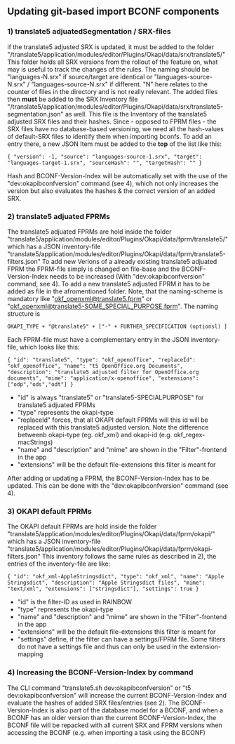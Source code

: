 ## Updating git-based import BCONF components

### 1) translate5 adjuatedSegmentation / SRX-files

if the translate5 adjusted SRX is updated, it must be added to the folder "/translate5/application/modules/editor/Plugins/Okapi/data/srx/translate5/"
This folder holds all SRX versions from the rollout of the feature on, what may is useful to track the changes of the rules.
The naming should be "languages-N.srx" if source/target are identical or "languages-source-N.srx" / "languages-source-N.srx" if different.
"N" here relates to the counter of files in the directory and is not really relevant.
The added files then **must** be added to the SRX Inventory file "/translate5/application/modules/editor/Plugins/Okapi/data/srx/translate5-segmentation.json" as well.
This file is the Inventory of the translate5 adjusted SRX files and their hashes. Since - opposed to FPRM files - the SRX files have no database-based versioning, we need all the hash-values of default-SRX files to identify them when importing bconfs.
To add an entry there, a new JSON Item must be added to the **top** of the list like this:

`{
    "version": -1,
    "source": "languages-source-1.srx",
    "target": "languages-target-1.srx",
    "sourceHash": "",
    "targetHash": ""
}`

Hash and BCONF-Version-Index will be automatically set with the use of the "dev:okapibconfversion" command (see 4), which not only increases the version but also evaluates the hashes & the correct version of an added SRX.

### 2) translate5 adjuated FPRMs

The translate5 adjuated FPRMs are hold inside the folder "translate5/application/modules/editor/Plugins/Okapi/data/fprm/translate5/" which has a JSON inventory-file "translate5/application/modules/editor/Plugins/Okapi/data/fprm/translate5-filters.json"
To add new Verions of a already existing translate5 adjuated FPRM the FPRM-file simply is changed on file-base and the BCONF-Version-Index needs to be increased (With "dev:okapibconfversion" command, see 4).
To add a new translate5 adjusted FPRM it has to be added as file in the afromentioned folder. Note, that the naming-scheme is mandatory like "okf_openxml@translate5.fprm" or "okf_openxml@translate5-SOME_SPECIAL_PURPOSE.fprm".
The naming structure is 

`OKAPI_TYPE + "@translate5" + ["-" + FURTHER_SPECIFICATION (optionsl) ]`

Each FPRM-file must have a complementary entry in the JSON inventory-file, which looks like this:

`{
    "id": "translate5",
    "type": "okf_openoffice",
    "replaceId": "okf_openoffice",
    "name": "t5 OpenOffice.org Documents",
    "description": "translate5 adjusted filter for OpenOffice.org documents",
    "mime": "application/x-openoffice",
    "extensions": ["odp","ods","odt"]
}`
 
- "id" is always "translate5" or "translate5-SPECIALPURPOSE" for translate5 adjuated FPRMs
- "type" represents the okapi-type
- "replaceId" forces, that all OKAPI default FPRMs will this id will be replaced with this translate5 adjusted version. Note the difference betweenb okapi-type (eg. okf_xml) and okapi-id (e.g. okf_regex-macStrings)
- "name" and "description" and "mime" are shown in the "Filter"-frontend in the app
- "extensions" will be the default file-extensions this filter is meant for

After adding or updating a FPRM, the BCONF-Version-Index has to be updated. This can be done with the "dev:okapibconfversion" command (see 4).

### 3) OKAPI default FPRMs

The OKAPI default FPRMs are hold inside the folder "translate5/application/modules/editor/Plugins/Okapi/data/fprm/okapi/" which has a JSON inventory-file "translate5/application/modules/editor/Plugins/Okapi/data/fprm/okapi-filters.json"
This inventory follows the same rules as described in 2), the entries of the inventory-file are like:

`{
    "id": "okf_xml-AppleStringsdict",
    "type": "okf_xml",
    "name": "Apple Stringsdict",
    "description": "Apple Stringsdict files",
    "mime": "text/xml",
    "extensions": ["stringsdict"],
    "settings": true
}`

- "id" is the filter-ID as used in RAINBOW
- "type" represents the okapi-type
- "name" and "description" and "mime" are shown in the "Filter"-frontend in the app
- "extensions" will be the default file-extensions this filter is meant for
- "settings" define, if the filter can have a settings/FPRM file. Some filters do not have a settings file and thus can only be used in the extension-mapping

### 4) Increasing the BCONF-Version-Index by command

The CLI command "translate5.sh dev:okapibconfversion" or "t5 dev:okapibconfversion" will increase the current BCONF-Version-Index and evaluate the hashes of added SRX files/entries (see 2).
The BCONF-Version-Index is also part of the database model for a BCONF, and when a BCONF has an older version than the current BCONF-Version-Index, the BCONF file will be repacked with all current SRX and FPRM versions when accessing the BCONF (e.g. when importing a task using the BCONF) 